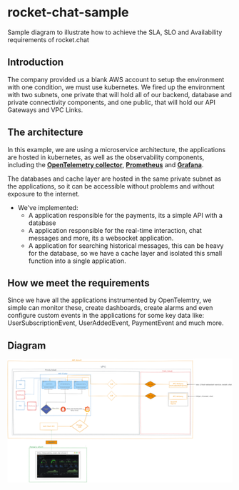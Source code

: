 # rocket-chat-sample
Sample diagram to illustrate how to achieve the SLA, SLO and Availability requirements of rocket.chat


## Introduction
The company provided us a blank AWS account to setup the environment with one condition, we must use kubernetes.
We fired up the environment with two subnets, one private that will hold all of our backend, database and private connectivity components, and one public, that will hold our API Gateways and VPC Links.

## The architecture
In this example, we are using a microservice architecture, the applications are hosted in kubernetes, as well as the observability components, including the [**OpenTelemetry collector**](https://opentelemetry.io/docs/concepts/components/#collector), [**Prometheus**](https://prometheus.io/) and [**Grafana**](https://grafana.com/).

The databases and cache layer are hosted in the same private subnet as the applications, so it can be accessible without problems and without exposure to the internet.

- We've implemented: 
    - A application responsible for the payments, its a simple API with a database
    - A application responsible for the real-time interaction, chat messages and more, its a websocket application.
    - A application for searching historical messages, this can be heavy for the database, so we have a cache layer and isolated this small function into a single application.


## How we meet the requirements
Since we have all the applications instrumented by OpenTelemtry, we simple can monitor these, create dashboards, create alarms and even configure custom events in the applications for some key data like: UserSubscriptionEvent, UserAddedEvent, PaymentEvent and much more.

## Diagram
![](/rocket-chat-diagram.png)